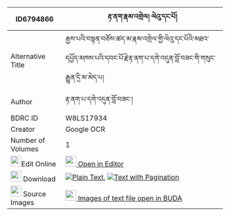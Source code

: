 |ID6794866|རྟ་ནག་རྣམ་འགྲེལ། ལེའུ་དང་པོ། 
| --- | --- 
|Alternative Title |རྒྱས་པའི་བསྟན་བཅོས་ཚད་མ་རྣམ་འགྲེལ་གྱི་ལེའུ་དང་པོའི་མཐའ་དཔྱོད་མཁས་པའི་དབང་པོ་རྗེ་རྟ་ནག་པ་དགེ་འདུན་བློ་བཟང་གི་གསུང་རྒྱུན་དྲི་མ་མེད་པ།
|Author| རྟ་ནག་པ་དགེ་འདུན་བློ་བཟང་།
|BDRC ID | W8LS17934
|Creator | Google OCR
|Number of Volumes| 1
|<img width="25" src="https://img.icons8.com/color/25/000000/edit-property.png">Edit Online| [<img width="25" src="https://avatars.githubusercontent.com/u/45091458?s=200&v=4"> Open in Editor](http://editor.openpecha.org/ID6794866)
|<img width="25" src="https://img.icons8.com/fluent/48/000000/download-2.png"/>  Download | [![](https://img.icons8.com/color/20/000000/txt.png)Plain Text](https://github.com/Openpecha/ID6794866/releases/download/v1/ta_nak_namdrel_le'u_dangpo_plain_ID6794866.zip), [![](https://img.icons8.com/color/20/000000/txt.png)Text with Pagination](https://github.com/Openpecha/ID6794866/releases/download/v1/ta_nak_namdrel_le'u_dangpo_pages_ID6794866.zip)
|<img width="25" src="https://img.icons8.com/plasticine/100/000000/pictures-folder.png"/>  Source Images | [<img width="25" src="https://library.bdrc.io/icons/BUDA-small.svg"> Images of text file open in BUDA](https://library.bdrc.io/show/bdr:W8LS17934)
